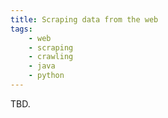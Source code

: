 ```yaml
---
title: Scraping data from the web
tags:
    - web
    - scraping
    - crawling
    - java
    - python
---
```


TBD.
